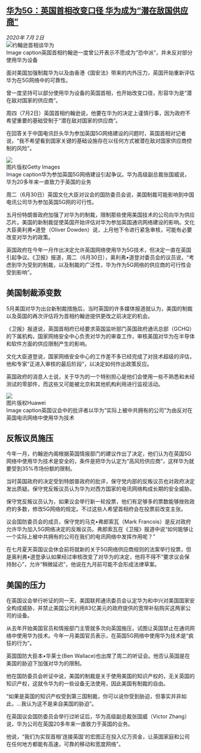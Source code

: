 <!--1593722798000-->
[华为5G：英国首相改变口径 华为成为“潜在敌国供应商”](http://www.bbc.com/zhongwen/simp/uk-53266772)
------

<div><i>2020年 7月 2日</i></div><div><div class="story-body__inner" property="articleBody"><div class="media-landscape has-caption full-width lead"><span class="image-and-copyright-container"><img class="js-image-replace" alt="约翰逊首相谈华为" src="https://images.weserv.nl/?url=ichef.bbci.co.uk/news/640/cpsprodpb/A7BC/production/_113204924_johsnosn.jpg"></span><figcaption class="media-caption"><span class="off-screen">Image caption</span><span class="media-caption__text">英国首相约翰逊一度曾公开表示不愿成为“恐中派”，并未反对部分使用华为设备</span></figcaption></div><p class="story-body__introduction">面对美国加强制裁华为以及由香港《国安法》带来的内外压力，英国开始重新评估华为在5G网络中的可靠性。</p><div id="bbccom_mpu_3" class="bbccom_slot mpu-ad" aria-hidden="true"><div class="bbccom_advert"></div></div><p>曾一度坚持可以部分使用华为设备的英国首相，也开始改变口径，形容华为是“潜在敌对国家的供应商”。</p><p>周四（7月2日）英国首相约翰逊说，他要在华为的决定上谨慎行事，因为政府不希望重要的基础受制于“潜在敌对国家的供应商”。</p><div id="bbccom_mpu_1_2" class="bbccom_slot mpu-ad" aria-hidden="true"><div class="bbccom_advert"></div></div><p>在回答关于中国电讯巨头华为参加英国5G网络建设的问题时，英国首相对记者说，“我不希望看到国家关键的基础设施存在以任何方式被潜在敌对国家供应商控制的风险”。</p><div class="media-landscape has-caption full-width"><span class="image-and-copyright-container"><img src="https://images.weserv.nl/?url=ichef.bbci.co.uk/news/640/cpsprodpb/4D91/production/_112475891_huawei.jpg"><br><span class="off-screen">图片版权</span><span class="story-image-copyright">Getty Images</span></span><figcaption class="media-caption"><span class="off-screen">Image caption</span><span class="media-caption__text">华为参加英国5G网络建设引起争议。华为高级副总裁张国威说，华为20多年来一直致力于英国的业务</span></figcaption></div><p>周二（6月30日）英国文化大臣对议会的国防委员会说，美国制裁可能影响到中国电讯公司华为参加英国5G网的可行性。</p><p>五月份特朗普政府加强了对华为的制裁，限制那些使用美国技术的公司向华为供应芯片。美国的新制裁促使英国开始评估对华为参加英国通讯网络建设的影响。文化大臣奥利弗•道登（Oliver Dowden）说，上月他下令进行紧急审核，可能有必要改变对华为的政策。</p><p>英国政府在今年一月作出决定允许英国网络使用华为5G技术，但决定一直在英国引起争议。《卫报》报道，周二（6月30日），奥利弗•道登对委员会的议员说，“考虑到华为受到的制裁，以及制裁的广泛性，华为作为5G网络的供应商的可行性会受到影响”。</p><h2 class="story-body__crosshead">美国制裁添变数</h2><p>5月美国对华为出台新制裁措施后，当时英国的许多媒体报道就认为，美国的制裁以及英国的再次评估将为首相约翰逊提供更改之前决定的机会。</p><p>《卫报》报道说，英国首相府已经要求英国监听部门英国政府通讯总部（GCHQ）的下属机构，国家网络安全中心负责对华为的审查工作，审核美国对华为在半导体和软件方面的供应限制产生的影响。</p><p>文化大臣道登说，国家网络安全中心的工作差不多已经完成了对技术超级的评估，他和专家“正进入审核的最后阶段”，以决定如何作出政策反应。</p><p>英国政府的消息人士说，关于华为的一个特别担心是他们会使用一些不熟悉和未经测试的零部件，而这些又可能被北京和其他机构利用进行监视活动。</p><div class="media-landscape has-caption full-width"><span class="image-and-copyright-container"><img src="https://images.weserv.nl/?url=ichef.bbci.co.uk/news/640/cpsprodpb/C2C1/production/_112475894_huaweimast.jpg"><br><span class="off-screen">图片版权</span><span class="story-image-copyright">Huawei</span></span><figcaption class="media-caption"><span class="off-screen">Image caption</span><span class="media-caption__text">英国议会中的批评者以华为“实际上被中共拥有的公司”为由反对在英国电讯网络中使用华为技术</span></figcaption></div><h2 class="story-body__crosshead">反叛议员施压</h2><p>今年一月，约翰逊内阁根据英国情报部门的建议作出了决定，他们认为在英国5G网络中使用华为技术是安全的，条件是把华为认定为“高风险供应商”，这样华为就要受到35%市场份额的限制。</p><p>当时英国政府的决定受到特朗普政府的批评，保守党内部的反叛议员也对政府决定发出质疑。保守党反叛议员认为华为对西方国家的电讯网络构成长期的安全威胁。</p><p>保守党反叛议员认为，如果议会举行新一轮投票，他们有足够多的票数能够挫败政府的多数，修改5G网络的规定。不过这些人希望首相府会在投票前改变主张。</p><p>议会国防委员会的成员，保守党的马克•弗郎索瓦（Mark Francois）是反对政府允许华为加入5G网络决定的反叛议员。弗郎索瓦在《卫报》报道中说“如何能够让一个实际上被中共拥有的公司在我们的电讯网络中发挥作用呢？”</p><p>在七月夏天英国议会休会前将就新的关于5G网络供应商规则的法案举行投票，但是奥利弗•道登承认如果经过审核改变了对华为的决定，他将不得不“要求议会保持耐心”，允许“稍微延迟”，他说在九月前可能不会形成法律草案。</p><h2 class="story-body__crosshead">美国的压力</h2><p>在英国议会举行听证的同一天，美国联邦通讯委员会认定华为和中兴对美国国家安全构成威胁，并禁止美国公司利用83亿美元的政府提供的宽带补贴购买这两家公司的设备。</p><p>从去年开始美国官员和情报部门主管就多次向英国施压，试图让英国禁止在通讯网络中使用华为技术。今年一月美国官员表示，在英国5G网络中使用华为技术是“疯狂的行为”。</p><p>英国国防大臣本•华莱士(Ben Wallace)也出席了周二的听证会。他否认英国是在美国的胁迫下加强对华为的限制。</p><p>他在国防委员会听证中说，美国的制裁是关于使用美国的知识产权的，无关英国的知识产权，这就令华为的一些设备无法使用，因此美国有制裁的自由。</p><p>“如果是英国的知识产权受到第三国制裁，你可以说你受到胁迫，但事实并非如此，…我认为这不是来自美国的胁迫”。</p><p>在英国议会国防委员会举行过听证后，华为高级副总裁张国威（Victor Zhang）说，华为公司在英国20多年来一直致力于英国的业务。</p><p>他说，“我们为实现首相'连接英国'的宏图正在投入亿万资金，让英国家庭和公司在任何地方都能有高速，可靠的移动和宽度网络”。</p></div></div>
